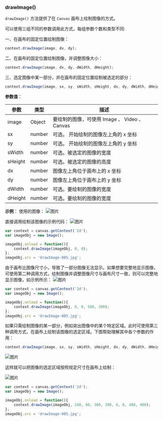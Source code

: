 ### drawImage()

`drawImage()` 方法提供了在 `Canvas` 画布上绘制图像的方式。

可以使用三组不同的参数调用此方式，每组参数个数和类型不同:

一、在画布的固定位置绘制图像：
```js
context.drawImage(image, dx, dy);
```
二、在画布的固定位置绘制图像，并调整图像大小：
```js
context.drawImage(image, dx, dy, dWidth, dHeight);
```
三、选定图像中某一部分，并在画布的固定位置绘制被选定的部分：
```js
context.drawImage(image, sx, sy, sWidth, sHeight, dx, dy, dWidth, dHeight);
```

**参数值**：

| 参数          | 类型   | 描述                                         |
| -------------|------- | --------------------------------------------|
| image        | Object | 要绘制的图像，可使用 Image 、 Video 、 Canvas   |
| sx           | number | 可选。 开始绘制的图像左上角的 x 坐标             |
| sy           | number | 可选。 开始绘制的图像左上角的 y 坐标             |
| sWidth       | number | 可选。被选定的图像的宽度                        |
| sHeight      | number | 可选。被选定的图像的高度                        |
| dx           | number | 图像左上角位于画布上的 x 坐标                    |
| dy           | number | 图像左上角位于画布上的 y 坐标                    |
| dWidth       | number | 可选。要绘制的图像的宽度                        |
| dHeight      | number | 可选。要绘制的图像的宽度                        |


**示例**：
使用的图像：
![图片](/img/game/canvas/drawImage-005.jpg)

直接调用绘制该图像的示例代码：
![图片](/img/game/canvas/drawImage-001.png)

```js
var context = canvas.getContext('2d');
var imageObj = new Image();

imageObj.onload = function(){
    context.drawImage(imageObj, 0, 0);
};
imageObj.src = 'drawImage-005.jpg';

```
由于画布比图像尺寸小，导致了一部分图像无法显示。如果想要完整地显示图像，可使用第二种调用方式，绘制图像并调整图像尺寸与画布尺寸一致，则可以完整地显示图像，如示例所示：
![图片](/img/game/canvas/drawImage-002.png)

```js
var context = canvas.getContext('2d');
var imageObj = new Image();

imageObj.onload = function(){
    context.drawImage(imageObj, 0, 0, 500, 300);
};
imageObj.src = 'drawImage-005.jpg';
```

如果只需绘制图像的某一部分，例如突出图像中的某个特定区域。此时可使用第三种调用方式，在画布上绘制该图像的选定区域。下图帮助理解其中各个参数的作用：

```js
context.drawImage(image, sx, sy, sWidth, sHeight, dx, dy, dWidth, dHeight);
```
![图片](/img/game/canvas/drawImage-003.png)

这样就可以把图像的选定区域按照规定尺寸在画布上绘制：

![图片](/img/game/canvas/drawImage-004.png)
```js
var context = canvas.getContext('2d');
var imageObj = new Image();

imageObj.onload = function(){
    context.drawImage(imageObj, 240, 80, 300, 300, 0, 0, 400, 400);
};
imageObj.src = 'drawImage-005.jpg';

```